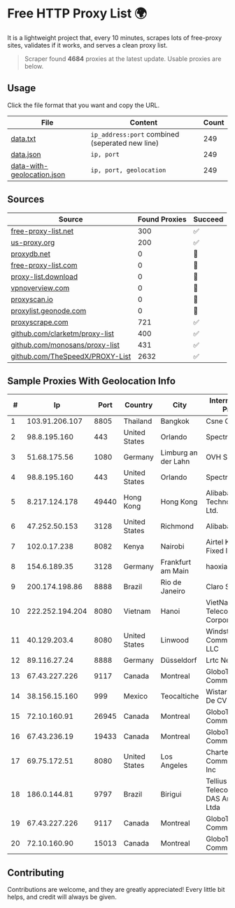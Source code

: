 
# Free HTTP Proxy List 🌍

It is a lightweight project that, every 10 minutes, scrapes lots of free-proxy sites, validates if it works, and serves a clean proxy list.


> Scraper found **4684** proxies at the latest update. Usable proxies are below.

## Usage

Click the file format that you want and copy the URL.


|File|Content|Count|
|----|-------|-----|
|[data.txt](https://raw.githubusercontent.com/themiralay/Proxy-List-World/master/data.txt)|`ip_address:port` combined (seperated new line)|249|
|[data.json](https://raw.githubusercontent.com/themiralay/Proxy-List-World/master/data.json)|`ip, port`|249|
|[data-with-geolocation.json](https://raw.githubusercontent.com/themiralay/Proxy-List-World/master/data-with-geolocation.json)|`ip, port, geolocation`|249|

## Sources

|Source|Found Proxies|Succeed|
|------|-------------|-------|
|[free-proxy-list.net](https://free-proxy-list.net)|300|✅|
|[us-proxy.org](https://www.us-proxy.org)|200|✅|
|[proxydb.net](http://proxydb.net)|0|🚫|
|[free-proxy-list.com](https://free-proxy-list.com/?page=&port=&type%5B%5D=http&type%5B%5D=https&up_time=0&search=Search)|0|🚫|
|[proxy-list.download](https://www.proxy-list.download/HTTP)|0|🚫|
|[vpnoverview.com](https://vpnoverview.com/privacy/anonymous-browsing/free-proxy-servers)|0|🚫|
|[proxyscan.io](https://www.proxyscan.io)|0|🚫|
|[proxylist.geonode.com](https://proxylist.geonode.com/api/proxy-list?limit=300&page=1&sort_by=lastChecked&sort_type=desc&protocols=http,https)|0|🚫|
|[proxyscrape.com](https://api.proxyscrape.com/v2/?request=displayproxies&protocol=http&timeout=10000&country=all&ssl=all&anonymity=all)|721|✅|
|[github.com/clarketm/proxy-list](https://raw.githubusercontent.com/clarketm/proxy-list/master/proxy-list-raw.txt)|400|✅|
|[github.com/monosans/proxy-list](https://raw.githubusercontent.com/monosans/proxy-list/main/proxies/http.txt)|431|✅|
|[github.com/TheSpeedX/PROXY-List](https://raw.githubusercontent.com/TheSpeedX/PROXY-List/master/http.txt)|2632|✅|


## Sample Proxies With Geolocation Info

|#|Ip|Port|Country|City|Internet Service Provider|
|-|--|----|-------|----|-------------------------|
|1|103.91.206.107|8805|Thailand|Bangkok|Csne Co., Ltd.|
|2|98.8.195.160|443|United States|Orlando|Spectrum|
|3|51.68.175.56|1080|Germany|Limburg an der Lahn|OVH SAS|
|4|98.8.195.160|443|United States|Orlando|Spectrum|
|5|8.217.124.178|49440|Hong Kong|Hong Kong|Alibaba (US) Technology Co., Ltd.|
|6|47.252.50.153|3128|United States|Richmond|Alibaba Cloud LLC|
|7|102.0.17.238|8082|Kenya|Nairobi|Airtel KE Mobile & Fixed Internet|
|8|154.6.189.35|3128|Germany|Frankfurt am Main|haoxiangyun|
|9|200.174.198.86|8888|Brazil|Rio de Janeiro|Claro S.A|
|10|222.252.194.204|8080|Vietnam|Hanoi|VietNam Post and Telecom Corporation|
|11|40.129.203.4|8080|United States|Linwood|Windstream Communications LLC|
|12|89.116.27.24|8888|Germany|Düsseldorf|Lrtc Network Rent|
|13|67.43.227.226|9117|Canada|Montreal|GloboTech Communications|
|14|38.156.15.160|999|Mexico|Teocaltiche|Wistarip S De RL De CV|
|15|72.10.160.91|26945|Canada|Montreal|GloboTech Communications|
|16|67.43.236.19|19433|Canada|Montreal|GloboTech Communications|
|17|69.75.172.51|8080|United States|Los Angeles|Charter Communications Inc|
|18|186.0.144.81|9797|Brazil|Birigui|Tellius Telecomunicacoes DAS Americas Ltda|
|19|67.43.227.226|9117|Canada|Montreal|GloboTech Communications|
|20|72.10.160.90|15013|Canada|Montreal|GloboTech Communications|



## Contributing

Contributions are welcome, and they are greatly appreciated! Every
little bit helps, and credit will always be given.

